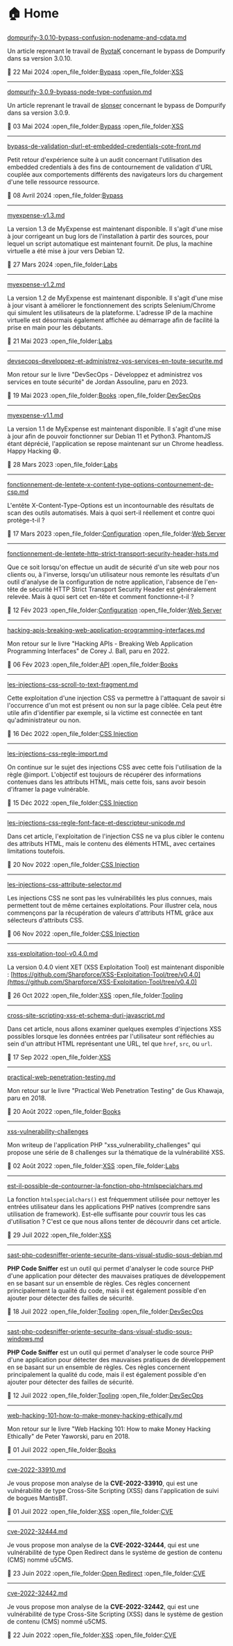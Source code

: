 # 🏠 Home

[dompurify-3.0.10-bypass-confusion-nodename-and-cdata.md](mes-articles/2024/mai/dompurify-3.0.10-bypass-confusion-nodename-and-cdata.md "mention")

Un article reprenant le travail de [RyotaK](https://x.com/ryotkak) concernant le bypass de Dompurify dans sa version 3.0.10.

:date: 22 Mai 2024 :open\_file\_folder:[Bypass](mon-blog/categories.md#bypass) :open\_file\_folder:[XSS](mon-blog/categories.md#xss)

***

[dompurify-3.0.9-bypass-node-type-confusion.md](mes-articles/2024/mai/dompurify-3.0.9-bypass-node-type-confusion.md "mention")

Un article reprenant le travail de [slonser](https://twitter.com/slonser\_) concernant le bypass de Dompurify dans sa version 3.0.9.

:date: 03 Mai 2024 :open\_file\_folder:[Bypass](mon-blog/categories.md#bypass) :open\_file\_folder:[XSS](mon-blog/categories.md#xss)

***

[bypass-de-validation-durl-et-embedded-credentials-cote-front.md](mes-articles/2024/avril/bypass-de-validation-durl-et-embedded-credentials-cote-front.md "mention")

Petit retour d'expérience suite à un audit concernant l'utilisation des embedded credentials à des fins de contournement de validation d'URL couplée aux comportements différents des navigateurs lors du chargement d'une telle ressource ressource.

:date: 08 Avril 2024 :open\_file\_folder:[Bypass](mon-blog/categories.md#bypass)

***

[myexpense-v1.3.md](mes-articles/2024/mars/myexpense-v1.3.md "mention")

La version 1.3 de MyExpense est maintenant disponible. Il s'agit d'une mise à jour corrigeant un bug lors de l'installation à partir des sources, pour lequel un script automatique est maintenant fournit. De plus, la machine virtuelle a été mise à jour vers Debian 12.

:date: 27 Mars 2024 :open\_file\_folder:[Labs](mon-blog/categories.md#labs)

***

[myexpense-v1.2.md](mes-articles/2023/mai/myexpense-v1.2.md "mention")

La version 1.2 de MyExpense est maintenant disponible. Il s'agit d'une mise à jour visant à  améliorer le fonctionnement des scripts Selenium/Chrome qui simulent les utilisateurs de la plateforme. L'adresse IP de la machine virtuelle est désormais également affichée au démarrage afin de facilité la prise en main pour les débutants.

:date: 21 Mai 2023 :open\_file\_folder:[Labs](mon-blog/categories.md#labs)

***

[devsecops-developpez-et-administrez-vos-services-en-toute-securite.md](livres/2023/devsecops-developpez-et-administrez-vos-services-en-toute-securite.md "mention")

Mon retour sur le livre "DevSecOps - Développez et administrez vos services en toute sécurité" de Jordan Assouline, paru en 2023.

:date: 19 Mai 2023 :open\_file\_folder:[Books](mon-blog/categories.md#books) :open\_file\_folder:[DevSecOps](mon-blog/categories.md#devsecops)

***

[myexpense-v1.1.md](mes-articles/2023/mars/myexpense-v1.1.md "mention")

La version 1.1 de MyExpense est maintenant disponible. Il s'agit d'une mise à jour afin de pouvoir fonctionner sur Debian 11 et Python3. PhantomJS étant déprécié, l'application se repose maintenant sur un Chrome headless. Happy Hacking :smile:.

:date: 28 Mars 2023 :open\_file\_folder:[Labs](mon-blog/categories.md#labs)

***

[fonctionnement-de-lentete-x-content-type-options-contournement-de-csp.md](mes-articles/2023/mars/fonctionnement-de-lentete-x-content-type-options-contournement-de-csp.md "mention")

L'entête X-Content-Type-Options est un incontournable des résultats de scan des outils automatisés. Mais à quoi sert-il réellement et contre quoi protège-t-il ?

:date: 17 Mars 2023 :open\_file\_folder:[Configuration](mon-blog/categories.md#configuration) :open\_file\_folder:[Web Server](mon-blog/categories.md#web-server)

***

[fonctionnement-de-lentete-http-strict-transport-security-header-hsts.md](mes-articles/2023/fevrier/fonctionnement-de-lentete-http-strict-transport-security-header-hsts.md "mention")

Que ce soit lorsqu'on effectue un audit de sécurité d'un site web pour nos clients ou, à l'inverse, lorsqu'un utilisateur nous remonte les résultats d'un outil d'analyse de la configuration de notre application, l'absence de l'en-tête de sécurité HTTP Strict Transport Security Header est généralement relevée. Mais à quoi sert cet en-tête et comment fonctionne-t-il ?

:date: 12 Fév 2023 :open\_file\_folder:[Configuration](mon-blog/categories.md#configuration) :open\_file\_folder:[Web Server](mon-blog/categories.md#web-server)

***

[hacking-apis-breaking-web-application-programming-interfaces.md](livres/2022/hacking-apis-breaking-web-application-programming-interfaces.md "mention")

Mon retour sur le livre "Hacking APIs - Breaking Web Application Programming Interfaces" de Corey J. Ball, paru en 2022.

:date: 06 Fév 2023 :open\_file\_folder:[API](mon-blog/categories.md#api) :open\_file\_folder:[Books](mon-blog/categories.md#books)

***

[les-injections-css-scroll-to-text-fragment.md](mes-articles/2022/decembre/les-injections-css-scroll-to-text-fragment.md "mention")

Cette exploitation d'une injection CSS va permettre à l'attaquant de savoir si l'occurrence d'un mot est présent ou non sur la page ciblée. Cela peut être utile afin d'identifier par exemple, si la victime est connectée en tant qu'administrateur ou non.

:date: 16 Déc 2022 :open\_file\_folder:[CSS Injection](mon-blog/categories.md#css-injection)

***

[les-injections-css-regle-import.md](mes-articles/2022/decembre/les-injections-css-regle-import.md "mention")

On continue sur le sujet des injections CSS avec cette fois l'utilisation de la règle @import. L'objectif est toujours de récupérer des informations contenues dans les attributs HTML, mais cette fois, sans avoir besoin d'iframer la page vulnérable.

:date: 15 Déc 2022 :open\_file\_folder:[CSS Injection](mon-blog/categories.md#css-injection)

***

[les-injections-css-regle-font-face-et-descripteur-unicode.md](mes-articles/2022/novembre/les-injections-css-regle-font-face-et-descripteur-unicode.md "mention")

Dans cet article, l'exploitation de l'injection CSS ne va plus cibler le contenu des attributs HTML, mais le contenu des éléments HTML, avec certaines limitations toutefois.

:date: 20 Nov 2022 :open\_file\_folder:[CSS Injection](mon-blog/categories.md#css-injection)

***

[les-injections-css-attribute-selector.md](mes-articles/2022/novembre/les-injections-css-attribute-selector.md "mention")

Les injections CSS ne sont pas les vulnérabilités les plus connues, mais permettent tout de même certaines exploitations. Pour illustrer cela, nous commençons par la récupération de valeurs d'attributs HTML grâce aux sélecteurs d'attributs CSS.

:date: 06 Nov 2022 :open\_file\_folder:[CSS Injection](mon-blog/categories.md#css-injection)

***

[xss-exploitation-tool-v0.4.0.md](mes-articles/2022/octobre/xss-exploitation-tool-v0.4.0.md "mention")

La version 0.4.0 vient XET (XSS Exploitation Tool) est maintenant disponible : [https://github.com/Sharpforce/XSS-Exploitation-Tool/tree/v0.4.0](https://github.com/Sharpforce/XSS-Exploitation-Tool/tree/v0.4.0)

:date: 26 Oct 2022 :open\_file\_folder:[XSS](mon-blog/categories.md#xss) :open\_file\_folder:[Tooling](mon-blog/categories.md#tooling)

***

[cross-site-scripting-xss-et-schema-duri-javascript.md](mes-articles/2022/septembre/cross-site-scripting-xss-et-schema-duri-javascript.md "mention")

Dans cet article, nous allons examiner quelques exemples d'injections XSS possibles lorsque les données entrées par l'utilisateur sont réfléchies au sein d'un attribut HTML représentant une URL, tel que `href`, `src`, ou `url`.

:date: 17 Sep 2022 :open\_file\_folder:[XSS](mon-blog/categories.md#xss)

***

[practical-web-penetration-testing.md](livres/2018/practical-web-penetration-testing.md "mention")

Mon retour sur le livre "Practical Web Penetration Testing" de Gus Khawaja, paru en 2018.

:date: 20 Août 2022 :open\_file\_folder:[Books](mon-blog/categories.md#books)

***

[xss-vulnerability-challenges](walkthroughs/deliberately-vulnerable/xss-vulnerability-challenges/ "mention")

Mon writeup de l'application PHP "xss\_vulnerability\_challenges" qui propose une série de 8 challenges sur la thématique de la vulnérabilité XSS.

:date: 02 Août 2022 :open\_file\_folder:[XSS](mon-blog/categories.md#xss) :open\_file\_folder:[Labs](mon-blog/categories.md#labs)

***

[est-il-possible-de-contourner-la-fonction-php-htmlspecialchars.md](mes-articles/2022/juillet/est-il-possible-de-contourner-la-fonction-php-htmlspecialchars.md "mention")

La fonction `htmlspecialchars()` est fréquemment utilisée pour nettoyer les entrées utilisateur dans les applications PHP natives (comprendre sans utilisation de framework). Est-elle suffisante pour couvrir tous les cas d'utilisation ? C'est ce que nous allons tenter de découvrir dans cet article.

:date: 29 Juil 2022 :open\_file\_folder:[XSS](mon-blog/categories.md#xss)

***

[sast-php-codesniffer-oriente-securite-dans-visual-studio-sous-debian.md](mes-articles/2022/juillet/sast-php-codesniffer-oriente-securite-dans-visual-studio-sous-debian.md "mention")

**PHP Code Sniffer** est un outil qui permet d'analyser le code source PHP d'une application pour détecter des mauvaises pratiques de développement en se basant sur un ensemble de règles. Ces règles concernent principalement la qualité du code, mais il est également possible d'en ajouter pour détecter des failles de sécurité.

:date: 18 Juil 2022 :open\_file\_folder:[Tooling](mon-blog/categories.md#tooling) :open\_file\_folder:[DevSecOps](mon-blog/categories.md#devsecops)

***

[sast-php-codesniffer-oriente-securite-dans-visual-studio-sous-windows.md](mes-articles/2022/juillet/sast-php-codesniffer-oriente-securite-dans-visual-studio-sous-windows.md "mention")

**PHP Code Sniffer** est un outil qui permet d'analyser le code source PHP d'une application pour détecter des mauvaises pratiques de développement en se basant sur un ensemble de règles. Ces règles concernent principalement la qualité du code, mais il est également possible d'en ajouter pour détecter des failles de sécurité.

:date: 12 Juil 2022 :open\_file\_folder:[Tooling](mon-blog/categories.md#tooling) :open\_file\_folder:[DevSecOps](mon-blog/categories.md#devsecops)

***

[web-hacking-101-how-to-make-money-hacking-ethically.md](livres/2018/web-hacking-101-how-to-make-money-hacking-ethically.md "mention")

Mon retour sur le livre "Web Hacking 101: How to make Money Hacking Ethically" de Peter Yaworski, paru en 2018.

:date: 01 Juil 2022 :open\_file\_folder:[Books](mon-blog/categories.md#books)

***

[cve-2022-33910.md](cve/2022/cve-2022-33910.md "mention")

Je vous propose mon analyse de la **CVE-2022-33910**, qui est une vulnérabilité de type Cross-Site Scripting (XSS) dans l'application de suivi de bogues MantisBT.

:date: 01 Juil 2022 :open\_file\_folder:[XSS](mon-blog/categories.md#xss) :open\_file\_folder:[CVE](mon-blog/categories.md#cve)

***

[cve-2022-32444.md](cve/2022/cve-2022-32444.md "mention")

Je vous propose mon analyse de la **CVE-2022-32444**, qui est une vulnérabilité de type Open Redirect dans le système de gestion de contenu (CMS) nommé u5CMS.

:date: 23 Juin 2022 :open\_file\_folder:[Open Redirect](mon-blog/categories.md#open-redirect) :open\_file\_folder:[CVE](mon-blog/categories.md#cve)

***

[cve-2022-32442.md](cve/2022/cve-2022-32442.md "mention")

Je vous propose mon analyse de la **CVE-2022-32442**, qui est une vulnérabilité de type Cross-Site Scripting (XSS) dans le système de gestion de contenu (CMS) nommé u5CMS.

:date: 22 Juin 2022 :open\_file\_folder:[XSS](mon-blog/categories.md#xss) :open\_file\_folder:[CVE](mon-blog/categories.md#cve)
